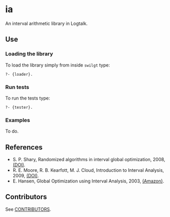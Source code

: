 # ia
An interval arithmetic library in Logtalk.

## Use
### Loading the library

To load the library simply from inside `swilgt` type:

```
?- {loader}.
```

### Run tests

To run the tests type:
```
?- {tester}.
```

### Examples
To do.

## References
* S. P. Shary, Randomized algorithms in interval global optimization, 2008, [(DOI)](https://doi.org/10.1134/S1995423908040083).
* R. E. Moore, R. B. Kearfott, M. J. Cloud, Introduction to Interval Analysis, 2009, [(DOI)](https://doi.org/10.1137/1.9780898717716).
* E. Hansen, Global Optimization using Interval Analysis, 2003, [(Amazon)](https://www.amazon.com/Global-Optimization-Using-Interval-Analysis/dp/0824740599).

## Contributors
See [CONTRIBUTORS](CONTRIBUTORS.md).

